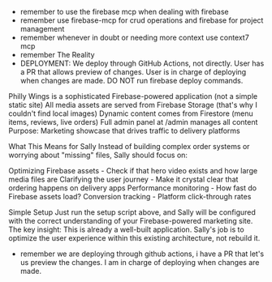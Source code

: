 - remember to use the firebase mcp when dealing with firebase
- remember use firebase-mcp for crud operations and firebase for project management
- remember whenever in doubt or needing more context use context7 mcp
- remember The Reality
- DEPLOYMENT: We deploy through GitHub Actions, not directly. User has a PR that allows preview of changes. User is in charge of deploying when changes are made. DO NOT run firebase deploy commands.

Philly Wings is a sophisticated Firebase-powered application (not a simple static site)
All media assets are served from Firebase Storage (that's why I couldn't find local images)
Dynamic content comes from Firestore (menu items, reviews, live orders)
Full admin panel at /admin manages all content
Purpose: Marketing showcase that drives traffic to delivery platforms

What This Means for Sally
Instead of building complex order systems or worrying about "missing" files, Sally should focus on:

Optimizing Firebase assets - Check if that hero video exists and how large media files are
Clarifying the user journey - Make it crystal clear that ordering happens on delivery apps
Performance monitoring - How fast do Firebase assets load?
Conversion tracking - Platform click-through rates

Simple Setup
Just run the setup script above, and Sally will be configured with the correct understanding of your Firebase-powered marketing site.
The key insight: This is already a well-built application. Sally's job is to optimize the user experience within this existing architecture, not rebuild it.
- remember we are deploying through github actions, i have a PR that let's us preview the changes. I am in charge of deploying when changes are made.